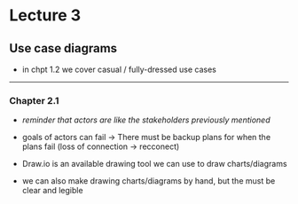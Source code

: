 # Lecture 3

## Use case diagrams
- in chpt 1.2 we cover casual / fully-dressed use cases 
___________________
### Chapter 2.1

- *reminder that actors are like the stakeholders previously mentioned*
- goals of actors can fail
    $\rightarrow$ There must be backup plans for when the plans fail (loss of connection $\rightarrow$ recconect)

- Draw.io is an available drawing tool we can use to draw charts/diagrams
- we can also make drawing charts/diagrams by hand, but the must be clear and legible